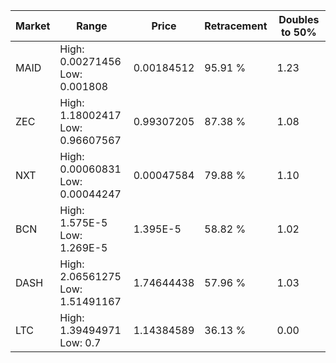 | Market | Range | Price| Retracement | Doubles to 50% |
| --- | --- | --- | --- | --- |
| MAID | High: 0.00271456<br />Low: 0.001808 | 0.00184512 | 95.91 % | 1.23 |
| ZEC | High: 1.18002417<br />Low: 0.96607567 | 0.99307205 | 87.38 % | 1.08 |
| NXT | High: 0.00060831<br />Low: 0.00044247 | 0.00047584 | 79.88 % | 1.10 |
| BCN | High: 1.575E-5<br />Low: 1.269E-5 | 1.395E-5 | 58.82 % | 1.02 |
| DASH | High: 2.06561275<br />Low: 1.51491167 | 1.74644438 | 57.96 % | 1.03 |
| LTC | High: 1.39494971<br />Low: 0.7 | 1.14384589 | 36.13 % | 0.00 |
